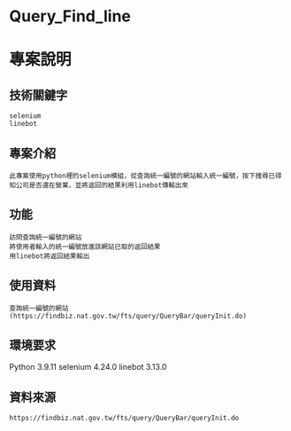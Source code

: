 # Query_Find_line
 
# 專案說明

## 技術關鍵字

    selenium
    linebot

## 專案介紹

    此專案使用python裡的selenium模組，從查詢統一編號的網站輸入統一編號，按下搜尋已得知公司是否還在營業，並將返回的結果利用linebot傳輸出來

## 功能
    訪問查詢統一編號的網站
    將使用者輸入的統一編號放進該網站已取的返回結果
    用linebot將返回結果輸出


## 使用資料
    查詢統一編號的網站(https://findbiz.nat.gov.tw/fts/query/QueryBar/queryInit.do)
    

## 環境要求
Python 3.9.11
selenium 4.24.0
linebot 3.13.0

## 資料來源

    https://findbiz.nat.gov.tw/fts/query/QueryBar/queryInit.do